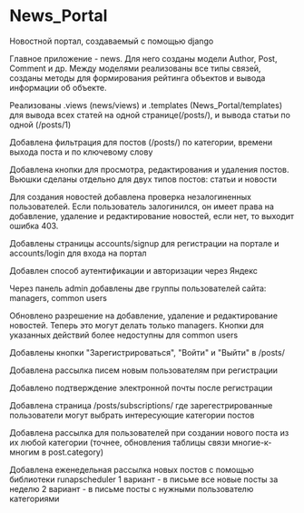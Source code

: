 # News_Portal
Новостной портал, создаваемый с помощью django

Главное приложение - news. Для него созданы модели Author, Post, Comment и др.
Между моделями реализованы все типы связей, созданы методы для формирования рейтинга объектов и вывода информации об объекте.

Реализованы .views (news/views) и .templates (News_Portal/templates) для вывода всех статей на одной странице(/posts/), и вывода статьи по одной (/posts/1) 

Добавлена фильтрация для постов (/posts/) по категории, времени выхода поста и по ключевому слову

Добавлена кнопки для просмотра, редактирования и удаления постов. Вьюшки сделаны отдельно для двух типов постов: статьи и новости

Для создания новостей добавлена проверка незалогиненных пользователей. Если пользователь залогинился, он имеет права на добавление, удаление и редактирование новостей, если нет, то выходит ошибка 403.

Добавлены страницы accounts/signup для регистрации на портале и accounts/login для входа на портал

Добавлен способ аутентификации и авторизации через Яндекс

Через панель admin добавлены две группы пользователей сайта: managers, common users

Обновлено разрешение на добавление, удаление и редактирование новостей. Теперь это могут делать только managers. Кнопки для указанных действий более недоступны для common users

Добавлены кнопки "Зарегистрироваться", "Войти" и "Выйти" в /posts/

Добавлена рассылка писем новым пользователям при регистрации

Добавлено подтверждение электронной почты после регистрации

Добавлена страница /posts/subscriptions/ где зарегестрированные пользователи могут выбрать интересующие категории постов

Добавлена рассылка для пользователей при создании нового поста из их любой категории (точнее, обновления таблицы связи многие-к-многим в post.category)

Добавлена еженедельная рассылка новых постов с помощью библиотеки runapscheduler 
1 вариант - в письме все новые посты за неделю
2 вариант - в письме посты с нужными пользователю категориями
